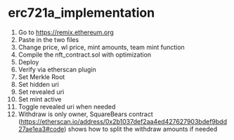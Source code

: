 # erc721a_implementation

1. Go to https://remix.ethereum.org
2. Paste in the two files
3. Change price, wl price, mint amounts, team mint function
4. Compile the nft_contract.sol with optimization
5. Deploy
6. Verify via etherscan plugin
7. Set Merkle Root
8. Set hidden uri
9. Set revealed uri
10. Set mint active
11. Toggle revealed uri when needed
12. Withdraw is only owner, SquareBears contract (https://etherscan.io/address/0x2b1037def2aa4ed427627903bdef9bdd27ae1ea3#code) shows how to split the withdraw amounts if needed

